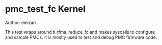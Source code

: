 
pmc_test_fc Kernel
========================

Author: emizan

This test wraps around tl_tfma_reduce_fc and makes syscalls to configure and sample
PMCs. It is mostly used to test and debug PMC firmware code.
